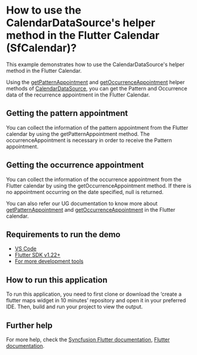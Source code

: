 # How to use the CalendarDataSource's helper method in the Flutter Calendar (SfCalendar)?

This example demonstrates how to use the CalendarDataSource's helper method in the Flutter Calendar.

Using the [getPatternAppointment](https://pub.dev/documentation/syncfusion_flutter_calendar/latest/calendar/CalendarDataSource/getPatternAppointment.html) and [getOccurrenceAppointment](https://pub.dev/documentation/syncfusion_flutter_calendar/latest/calendar/CalendarDataSource/getOccurrenceAppointment.html) helper methods of [CalendarDataSource](https://pub.dev/documentation/syncfusion_flutter_calendar/latest/calendar/CalendarDataSource-class.html), you can get the Pattern and Occurrence data of the recurrence appointment in the Flutter Calendar.

## Getting the pattern appointment

You can collect the information of the pattern appointment from the Flutter calendar by using the getPatternAppointment method. The occurrenceAppointment is necessary in order to receive the Pattern appointment.

## Getting the occurrence appointment

You can collect the information of the occurrence appointment from the Flutter calendar by using the getOccurrenceAppointment method. If there is no appointment occurring on the date specified, null is returned.

You can also refer our UG documentation to know more about [getPatternAppointment](https://help.syncfusion.com/flutter/calendar/appointments#get-pattern-appointment) and [getOccurrenceAppointment](https://help.syncfusion.com/flutter/calendar/appointments#get-occurrence-appointment) in the Flutter calendar.

## Requirements to run the demo
* [VS Code](https://code.visualstudio.com/download)
* [Flutter SDK v1.22+](https://flutter.dev/docs/development/tools/sdk/overview)
* [For more development tools](https://flutter.dev/docs/development/tools/devtools/overview)

## How to run this application
To run this application, you need to first clone or download the ‘create a flutter maps widget in 10 minutes’ repository and open it in your preferred IDE. Then, build and run your project to view the output.

## Further help
For more help, check the [Syncfusion Flutter documentation](https://help.syncfusion.com/flutter/introduction/overview),
 [Flutter documentation](https://flutter.dev/docs/get-started/install).